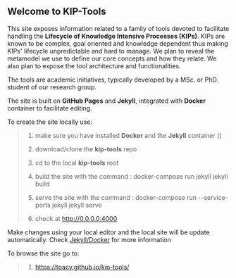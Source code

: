 ## Welcome to KIP-Tools

This site exposes information related to a family of tools devoted to facilitate handling the **Lifecycle of Knowledge Intensive Processes (KIPs)**. KIPs are known to be complex, goal oriented and knowledge dependent thus making KIPs' lifecycle unpredictable and hard to manage. We plan to reveal the metamodel we use to define our core concepts and how they relate. We also plan to expose the tool architecture and functionalities.

The tools are academic initiatives, typically developed by a MSc. or PhD. student of our research group. 


The site is built on **GitHub Pages** and **Jekyll**, integrated with **Docker** container to facilitate editing.

To create the site locally use:

> 1. make sure you have installed **Docker** and the **Jekyll** container ()
>
> 2. download/clone the **kip-tools** repo
> 3. cd to the local **kip-tools** root
> 4. build the site with the command : docker-compose run jekyll jekyll build
> 5. serve the site with the command : docker-compose run --service-ports jekyll jekyll serve
> 6. check at http://0.0.0.0:4000

Make changes using your local editor and the local site will be update automatically. Check [Jekyll/Docker](https://github.com/envygeeks/jekyll-docker/blob/master/README.md) for more information

To browse the site go to:

> 1. https://toacy.github.io/kip-tools/
